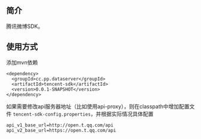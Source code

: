 简介
-----
腾讯微博SDK。


使用方式
-----
添加mvn依赖

```
<dependency>
  <groupId>cc.pp.dataserver</groupId>
  <artifactId>tencent-sdk</artifactId>
  <version>0.0.1-SNAPSHOT</version>
</dependency>
```

如果需要修改api服务器地址（比如使用api-proxy），则在classpath中增加配置文件 `tencent-sdk-config.properties`，并根据实际情况具体配置

```
api_v1_base_url=http://open.t.qq.com/api
api_v2_base_url=https://open.t.qq.com/api
```
